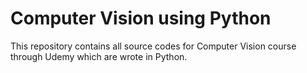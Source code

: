 # Computer Vision using Python

This repository contains all source codes for Computer Vision course through Udemy which are wrote in Python.
